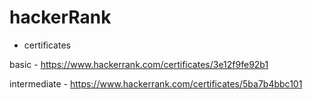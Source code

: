 # hackerRank

- certificates

basic - https://www.hackerrank.com/certificates/3e12f9fe92b1

intermediate - https://www.hackerrank.com/certificates/5ba7b4bbc101
